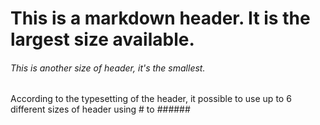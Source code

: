 # This is a markdown header. It is the largest size available.
###### This is another size of header, it's the smallest.

According to the typesetting of the header, it possible to use up to 6 different
sizes of header using # to ######
